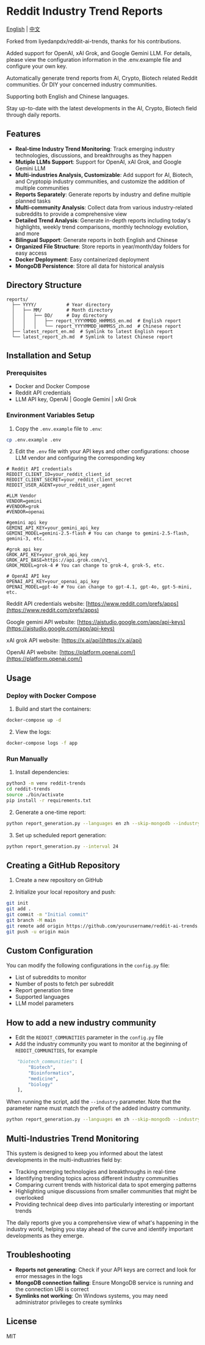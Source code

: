 # Reddit Industry Trend Reports

[English](README.md) | [中文](README_CN.md)

Forked from  liyedanpdx/reddit-ai-trends, thanks for his contributions.

Added support for OpenAI, xAI Grok, and Google Gemini LLM. For details, please view the configuration information in the .env.example file and configure your own key.

Automatically generate trend reports from AI, Crypto, Biotech related Reddit communities. Or DIY your concerned industry communities.

Supporting both English and Chinese languages.

Stay up-to-date with the latest developments in the AI, Crypto, Biotech field through daily reports.

## Features

- **Real-time Industry Trend Monitoring**: Track emerging industry technologies, discussions, and breakthroughs as they happen
- **Mutiple LLMs Support**: Support for OpenAI, xAI Grok, and Google Gemini LLM
- **Multi-industries Analysis, Customizable**: Add support for AI, Biotech, and Cryptopip industry communities, and customize the addition of multiple communities
- **Reports Separately**: Generate reports by industry and define multiple planned tasks
- **Multi-community Analysis**: Collect data from various industry-related subreddits to provide a comprehensive view
- **Detailed Trend Analysis**: Generate in-depth reports including today's highlights, weekly trend comparisons, monthly technology evolution, and more
- **Bilingual Support**: Generate reports in both English and Chinese
- **Organized File Structure**: Store reports in year/month/day folders for easy access
- **Docker Deployment**: Easy containerized deployment
- **MongoDB Persistence**: Store all data for historical analysis

## Directory Structure

```
reports/
  ├── YYYY/           # Year directory
  │   ├── MM/         # Month directory
  │   │   ├── DD/     # Day directory
  │   │   │   ├── report_YYYYMMDD_HHMMSS_en.md  # English report
  │   │   │   └── report_YYYYMMDD_HHMMSS_zh.md  # Chinese report
  ├── latest_report_en.md  # Symlink to latest English report
  └── latest_report_zh.md  # Symlink to latest Chinese report
```

## Installation and Setup

### Prerequisites

- Docker and Docker Compose
- Reddit API credentials
- LLM API key, OpenAI | Google Gemini | xAI Grok

### Environment Variables Setup

1. Copy the `.env.example` file to `.env`:

```bash
cp .env.example .env
```

2. Edit the `.env` file with your API keys and other configurations: choose LLM vendor and configuring the corresponding key

```
# Reddit API credentials
REDDIT_CLIENT_ID=your_reddit_client_id
REDDIT_CLIENT_SECRET=your_reddit_client_secret
REDDIT_USER_AGENT=your_reddit_user_agent

#LLM Vendor
VENDOR=gemini
#VENDOR=grok
#VENDOR=openai

#gemini api key
GEMINI_API_KEY=your_gemini_api_key
GEMINI_MODEL=gemini-2.5-flash # You can change to gemini-2.5-flash, gemini-3, etc.

#grok api key
GROK_API_KEY=your_grok_api_key
GROK_API_BASE=https://api.grok.com/v1_
GROK_MODEL=grok-4 # You can change to grok-4, grok-5, etc.

# OpenAI API key
OPENAI_API_KEY=your_openai_api_key
OPENAI_MODEL=gpt-4o # You can change to gpt-4.1, gpt-4o, gpt-5-mini, etc.

```

Reddit API credentials website: [https://www.reddit.com/prefs/apps](https://www.reddit.com/prefs/apps)

Google gemini API website: [https://aistudio.google.com/app/api-keys](https://aistudio.google.com/app/api-keys)

xAI grok API website: [https://x.ai/api](https://x.ai/api)

OpenAI API website: [https://platform.openai.com/](https://platform.openai.com/)

## Usage

### Deploy with Docker Compose

1. Build and start the containers:

```bash
docker-compose up -d
```

2. View the logs:

```bash
docker-compose logs -f app
```

### Run Manually

1. Install dependencies:

```bash
python3 -m venv reddit-trends
cd reddit-trends
source ./bin/activate
pip install -r requirements.txt
```

2. Generate a one-time report:

```bash
python report_generation.py --languages en zh --skip-mongodb --industry ai
```

3. Set up scheduled report generation:

```bash
python report_generation.py --interval 24
```

## Creating a GitHub Repository

1. Create a new repository on GitHub

2. Initialize your local repository and push:

```bash
git init
git add .
git commit -m "Initial commit"
git branch -M main
git remote add origin https://github.com/yourusername/reddit-ai-trends.git
git push -u origin main
```

## Custom Configuration

You can modify the following configurations in the `config.py` file:

- List of subreddits to monitor
- Number of posts to fetch per subreddit
- Report generation time
- Supported languages
- LLM model parameters

## How to add a new industry community

- Edit the `REDDIT_COMMUNITIES` parameter in the `config.py` file
- Add the industry community you want to monitor at the beginning of `REDDIT_COMMUNITIES`, for example

```py
    "biotech_communities": [
        "Biotech",
        "Bioinformatics",
        "medicine",
        "biology"
    ],
```

When running the script, add the `--industry` parameter. Note that the parameter name must match the prefix of the added industry community.

```bash
python report_generation.py --languages ​​en zh --skip-mongodb --industry biotech
```

## Multi-Industries Trend Monitoring

This system is designed to keep you informed about the latest developments in the multi-indtustries field by:

- Tracking emerging technologies and breakthroughs in real-time
- Identifying trending topics across different industry communities
- Comparing current trends with historical data to spot emerging patterns
- Highlighting unique discussions from smaller communities that might be overlooked
- Providing technical deep dives into particularly interesting or important trends

The daily reports give you a comprehensive view of what's happening in the industry world, helping you stay ahead of the curve and identify important developments as they emerge.

## Troubleshooting

- **Reports not generating**: Check if your API keys are correct and look for error messages in the logs
- **MongoDB connection failing**: Ensure MongoDB service is running and the connection URI is correct
- **Symlinks not working**: On Windows systems, you may need administrator privileges to create symlinks

## License

MIT